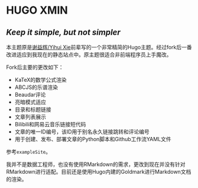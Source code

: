 # HUGO XMIN

## _Keep it simple, but not simpler_

本主题原是[谢益辉/Yihui Xie](https://yihui.name)前辈写的一个非常精简的Hugo主题。经过fork后一番改进适应到我现在的静态站点中。原主题很适合非前端程序员上手魔改。

Fork后主要的更改如下：
- KaTeX的数学公式渲染
- ABCJS的乐谱渲染
- Beaudar评论
- 亮暗模式适应
- 目录和标题链接
- 文章列表展示
- Bilibili和网易云音乐链接短代码
- 文章的唯一ID编号，该ID用于别名永久链接跳转和评论编号
- 用于创建、发布、部署文章的Python脚本和Github工作流YAML文件

参考`exampleSite`。

我并不是数据工程师，也没有使用RMarkdown的需求，更改到现在并没有针对RMarkdown进行适配。目前还是使用Hugo内建的Goldmark进行Markdown文档的渲染。
